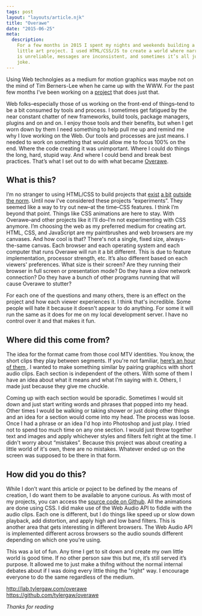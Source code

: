 ```yaml
---
tags: post
layout: "layouts/article.njk"
title: "Overawe"
date: "2015-06-25"
meta:
  description:
    For a few months in 2015 I spent my nights and weekends building a strange
    little art project. I used HTML/CSS/JS to create a world where narration
    is unreliable, messages are inconsistent, and sometimes it’s all just a
    joke.
---
```


<p class="entry-intro">
  Using Web technolgies as a medium for motion graphics was maybe not on the
  mind of Tim Berners-Lee when he came up with the WWW. For the past few months
  I’ve been working on a <a href="http://lab.tylergaw.com/overawe">project</a>
  that does just that.
</p>

<p>
  Web folks–especially those of us working on the front-end of things–tend to be
  a bit consumed by tools and process. I sometimes get fatigued by the
  near constant chatter of new frameworks, build tools, package managers,
  plugins and on and on. I enjoy those tools and their benefits, but when
  I get worn down by them I need something to help pull me up and remind me why
  I love working on the Web. Our tools and processes are just means. I needed
  to work on something that would allow me to focus 100% on the end. Where the code creating
  it was unimportant. Where I could do things the long, hard, stupid way. And where I could bend and
  break best practices. That’s what I set out to do with what became
  <a href="http://lab.tylergaw.com/overawe">Overawe</a>.
</p>

<h2>What is this?</h2>
<p>
  I’m no stranger to using HTML/CSS to build projects that <a href="http://lab.tylergaw.com/themanfromhollywood/">exist</a>
  <a href="http://lab.tylergaw.com/css-shaky-animation/">a bit</a>
  <a href="http://lab.tylergaw.com/css-true-titles/">outside the norm</a>. Until now
  I’ve considered these projects “experiments”. They seemed like a way to try
  out new–at the time–CSS features. I think I’m beyond that point. Things like
  CSS animations are here to stay. With Overawe–and other projects like
  it I’ll do–I’m not experimenting with CSS anymore. I’m choosing the web as my
  preferred medium for creating art.
  HTML, CSS, and JavaScript are my paintbrushes and web browsers are my canvases.
  And how cool is that? There's not a single, fixed size, always-the-same canvas.
  Each browser and each operating system and each computer that runs Overawe will
  run it a bit different. This is due to feature implementation, processor
  strength, etc. It’s also different based on each viewers' preferences. What size
  is their screen? Are they running their browser in full screen or presentation mode?
  Do they have a slow network connection?
  Do they have a bunch of other programs running that will cause Overawe to stutter?
</p>
<p>
  For each one of the questions and many others, there is an effect on the project
  and how each viewer experiences it. I think that's incredible. Some people will
  hate it because it doesn't appear to do anything. For some it will run
  the same as it does for me on my local development server. I have no control
  over it and that makes it fun.
</p>

<h2>Where did this come from?</h2>
<p>
  The idea for the format came from those cool MTV identities. You know, the short clips
  they play between segments. If you're not familiar,
  <a href="https://www.youtube.com/watch?v=3u_UQoMViEM">here’s an hour of them </a>.
  I wanted to make something similar by pairing graphics with short audio
  clips. Each section is independent of the others. With some of them I have an
  idea about what it means and what I’m saying with it. Others, I made just because they
  give me chuckle.
</p>
<p>
  Coming up with each section would be sporadic. Sometimes I would sit down and
  just start writing words and phrases that popped into my head. Other times I would
  be walking or taking shower or just doing other things and an idea for a section
  would come into my head. The process was loose. Once I had a phrase or an idea
  I'd hop into Photoshop and just play. I tried not to spend too much time on any
  one section. I would just throw together text and images and apply whichever
  styles and filters felt right at the time. I didn't worry about “mistakes”. Because
  this project was about creating a little world of it's own, there are no mistakes.
  Whatever ended up on the screen was supposed to be there in that form.
</p>
<h2>How did you do this?</h2>
<p>
  While I don’t want this article or poject to be defined by the means of creation, I do want
  them to be available to anyone curious. As with most of my projects, you can
  access the <a href="https://github.com/tylergaw/overawe">source code on Github</a>.
  All the animations are done using CSS. I did make use of the Web Audio API to
  fiddle with the audio clips. Each one is different, but I do things like
  speed up or slow down playback, add distortion, and apply high and low band filters.
  This is another area that gets interesting in different browsers. The Web Audio API
  is implemented different across browsers so the audio sounds different depending
  on which one you're using.
</p>
<p>
  This was a lot of fun. Any time I get to sit down and create my own little
  world is good time. If no other person saw this but me, it’s still served it’s
  purpose. It allowed me to just make a thifng without the normal internal
  debates about if I was doing every little thing the "right" way. I encourage everyone to
  do the same regardless of the medium.
</p>
<p>
  <a href="http://lab.tylergaw.com/overawe">http://lab.tylergaw.com/overawe</a>
  <br>
  <a href="https://github.com/tylergaw/overawe">https://github.com/tylergaw/overawe</a>
</p>
<p>
  <i>Thanks for reading</i>
</p>
